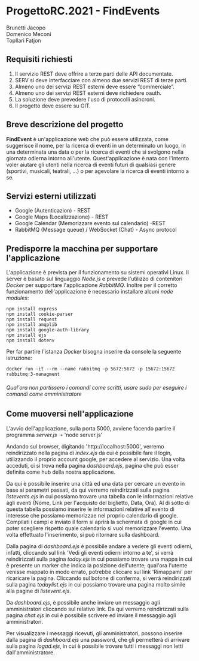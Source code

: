 # ProgettoRC.2021 - FindEvents
Brunetti Jacopo <br> Domenico Meconi <br> Topllari Fatjon

## Requisiti richiesti
1. Il servizio REST deve offrire a terze parti delle API documentate.
2. SERV si deve interfacciare con almeno due servizi REST di terze parti.
3. Almeno uno dei servizi REST esterni deve essere “commerciale”.
4. Almeno uno dei servizi REST esterni deve richiedere oauth.
5. La soluzione deve prevedere l'uso di protocolli asincroni.
6. Il progetto deve essere su GIT.

## Breve descrizione del progetto
**FindEvent** è un'applicazione web che può essere utilizzata, come suggerisce il nome, per la ricerca di eventi in un determinato un luogo, in una determinata una data o per la ricerca di eventi che si svolgono nella giornata odierna intorno all'utente. Quest'applicazione è nata con l'intento voler aiutare gli utenti nella ricerca di eventi futuri di qualsiasi genere (sportivi, musicali, teatrali, ...) o per agevolare la ricerca di eventi intorno a se.
 
## Servizi esterni utilizzati
- Google (Autenticazion) - REST
- Google Maps (Localizzazione) - REST
- Google Calendar (Memorizzare evento sul calendario) -REST
- RabbitMQ (Message queue) / WebSocket (Chat) - Async protocol

## Predisporre la macchina per supportare l'applicazione
L'applicazione è prevista per il funzionamento su sistemi operativi Linux. Il server è basato sul linguaggio *Node.js* e prevede l'utilizzo di contenitori *Docker* per supportare l'applicazione *RabbitMQ*. Inoltre per il corretto funzionamento dell'applicazione è necessario installare alcuni *node modules*:
```
npm install express
npm install cookie-parser
npm install request
npm install amqplib
npm install google-auth-library
npm install ejs
npm install dotenv
```
Per far partire l'istanza *Docker* bisogna inserire da console la seguente istruzione:
```
docker run -it --rm --name rabbitmq -p 5672:5672 -p 15672:15672 rabbitmq:3-managment 
```
###### Qual'ora non partissero i comandi come scritti, usare *sudo* per eseguire i comandi come amministratore

## Come muoversi nell'applicazione
L'avvio dell'applicazione, sulla porta 5000, avviene facendo partire il programma *server.js* ➝ 'node server.js'

Andando sul browser, digitando 'http://localhost:5000', verremo reindirizzato nella pagina di *index.ejs* da cui è possibile fare il login, utilizzando il proprio account google, per accedere al servizio. Una volta acceduti, ci si trova nella pagina *dashboard.ejs*, pagina che può esser definita come hub della nostra applicazione.

Da qui è possibile inserire una città ed una data per cercare un evento in base ai parametri passati, da qui verremo reindirizzati sulla pagina *listevents.ejs* in cui possiamo trovare una tabella con le informazioni relative agli eventi (Nome, Link per l'acquisto del biglietto, Data, Ora). Al di sotto di questa tabella possiamo inserire le informazioni relative all'evento di interesse che possiamo memorizzae nel proprio calendario di google. Compilati i campi e inviato il form si aprirà la schermata di google in cui poter scegliere rispetto quale calendario si vuol memorizzare l'evento. Una volta effettuato l'inserimento, si può ritornare sulla dashboard.

Dalla pagina di *dashboard.ejs* è possibile andare a vedere gli eventi odierni, infatti, cliccando sul link 'Vedi gli eventi odierni intorno a te', si verrà reindirizzati sulla pagina *today.ejs* in cui possiamo trovare una mappa in cui è presente un marker che indica la posizione dell'utente; qual'ora l'utente venisse mappato in modo errato, potrebbe cliccare sul link 'Rimappami' per ricaricare la pagina. Cliccando sul botone di conferma, si verrà reindirizzati sulla pagina *todaylist.ejs* in cui possiamo trovare una pagina molto simile alla pagine di *listevent.ejs*.

Da *dashboard.ejs*, è possibile anche inviare un messaggio agli amministratori cliccando sul relativo link. Da qui verremo reindirizzati sulla pagina *chat.ejs* in cui è possibile scrivere ed inviare il messaggio agli amministratori.

Per visualizzare i messaggi ricevuti, gli amministratori, possono inserire dalla pagina di *dashboard.ejs* una password, che gli permetterà di arrivare sulla pagina *logad.ejs*, in cui è possibile trovare tutti i messaggi non letti dall'amministratore.

